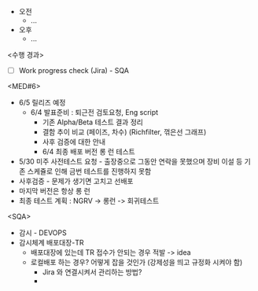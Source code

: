 - 오전
	- ...
- 오후
	- ...

<수행 경과>
- [ ] Work progress check (Jira) - SQA

<MED#6>
- 6/5 릴리즈 예정
	- 6/4 발표준비 : 퇴근전 검토요청, Eng script
		- 기존 Alpha/Beta 테스트 결과 정리
		- 결함 추이 비교 (페이즈, 차수) (Richfilter, 꺾은선 그래프)
		- 사후 검증에 대한 안내
		- 6/4 최종 배포 버전 롱 런 테스트
- 5/30 미주 사전테스트 요청 - 출장중으로 그동안 연락을 못했으며 장비 이설 등 기존 스케쥴로 인해 금번 테스트를 진행하지 못함
- 사후검증 - 문제가 생기면 고치고 선배포
- 마지막 버전은 항상 롱 런
- 최종 테스트 계획 : NGRV -> 롱런 -> 회귀테스트

\<SQA>
- 감시 - DEVOPS
- 감시체계 배포대장-TR
	- 배포대장에 있는데 TR 접수가 안되는 경우 적발 -> idea
	- 로컬배포 하는 경우? 어떻게 잡을 것인가 (강제성을 띄고 규정화 시켜야 함)
		- Jira 와 연결시켜서 관리하는 방법?
		- 